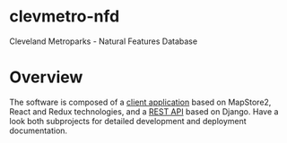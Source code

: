 # clevmetro-nfd
Cleveland Metroparks - Natural Features Database

# Overview

The software is composed of a [client application](nfdclient/README.md) based on MapStore2, React and Redux technologies,
and a [REST API](nfdapi/README.md) based on Django. Have a look both subprojects for detailed development and
deployment documentation.
